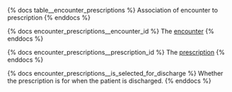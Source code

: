 {% docs table__encounter_prescriptions %}
Association of encounter to prescription
{% enddocs %}

{% docs encounter_prescriptions__encounter_id %}
The [encounter](#!/source/source.tamanu.tamanu.encounters)
{% enddocs %}

{% docs encounter_prescriptions__prescription_id %}
The [prescription](#!/source/source.tamanu.tamanu.prescriptions)
{% enddocs %}

{% docs encounter_prescriptions__is_selected_for_discharge %}
Whether the prescription is for when the patient is discharged.
{% enddocs %}
